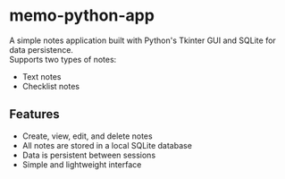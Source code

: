 # memo-python-app

A simple notes application built with Python's Tkinter GUI and SQLite for data persistence.  
Supports two types of notes:
- Text notes
- Checklist notes

## Features
- Create, view, edit, and delete notes
- All notes are stored in a local SQLite database
- Data is persistent between sessions
- Simple and lightweight interface
